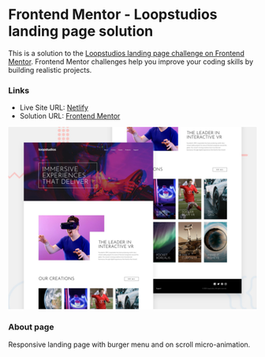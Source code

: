 # Frontend Mentor - Loopstudios landing page solution

This is a solution to the [Loopstudios landing page challenge on Frontend Mentor](https://www.frontendmentor.io/challenges/loopstudios-landing-page-N88J5Onjw). Frontend Mentor challenges help you improve your coding skills by building realistic projects.

### Links

- Live Site URL: [Netlify](https://frontendmentor-solutions.netlify.app/loopstudios-landing-page/)
- Solution URL: [Frontend Mentor](https://www.frontendmentor.io/solutions/responsive-loopstudios-page-ypVF6Lx9en)

![This is an image](./design/desktop-preview.jpg)

### About page

Responsive landing page with burger menu and on scroll micro-animation.
